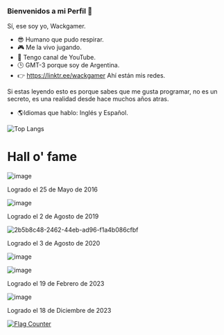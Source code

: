 ### Bienvenidos a mi Perfil 👋

Sí, ese soy yo, Wackgamer.

- 😎 Humano que pudo respirar.
- 🎮 Me la vivo jugando.
- 🥵 Tengo canal de YouTube.
- 🕒 GMT-3 porque soy de Argentina.
- 👉 https://linktr.ee/wackgamer Ahí están mis redes.

Si estas leyendo esto es porque sabes que me gusta programar, no es un secreto, es una realidad desde hace muchos años atras.

- 🌎Idiomas que hablo: Inglés y Español.

![Top Langs](https://github-readme-stats.vercel.app/api/top-langs/?username=Wackgamer&layout=compact)

# Hall o' fame

![image](https://user-images.githubusercontent.com/68253463/219922912-09bd9660-d74b-48bc-8621-fd9be8bf95f4.png)

Logrado el 25 de Mayo de 2016

![image](https://user-images.githubusercontent.com/68253463/219922934-20bc6da4-6755-49b3-a3c7-2eb8002d4558.png)

Logrado el 2 de Agosto de 2019

![2b5b8c48-2462-44eb-ad96-f1a4b086cfbf](https://user-images.githubusercontent.com/68253463/219922838-4ba93722-66ee-4bb0-95c8-3697d0853f53.png)

Logrado el 3 de Agosto de 2020

![image](https://user-images.githubusercontent.com/68253463/219968766-2a286e37-4bab-47e8-b18c-56488e230779.png)

![image](https://user-images.githubusercontent.com/68253463/219968775-a0748932-b78e-460a-86fb-a9708831edcb.png)

Logrado el 19 de Febrero de 2023

![image](https://github.com/Wackgamer/Wackgamer/assets/68253463/748f7204-170b-437c-8924-217556f4cef5)

Logrado el 18 de Diciembre de 2023

<a href="https://info.flagcounter.com/0rkT"><img src="https://s11.flagcounter.com/countxl/0rkT/bg_FFFFFF/txt_000000/border_CCCCCC/columns_8/maxflags_250/viewers_0/labels_1/pageviews_1/flags_0/percent_0/" alt="Flag Counter" border="0"></a>

<!--
**Wackgamer/Wackgamer** is a ✨ _special_ ✨ repository because its `README.md` (this file) appears on your GitHub profile.

Here are some ideas to get you started:

- 🔭 I’m currently working on ...
- 🌱 I’m currently learning ...
- 👯 I’m looking to collaborate on ...
- 🤔 I’m looking for help with ...
- 💬 Ask me about ...
- 📫 How to reach me: ...
- 😄 Pronouns: ...
- ⚡ Fun fact: ...
-->
